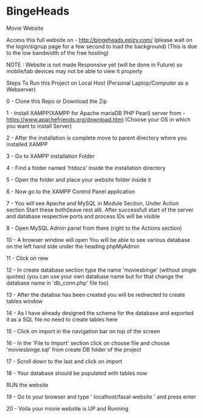 # BingeHeads
Movie Website

Access this full website on - http://bingeheads.epizy.com/  (please wait on the login/signup page for a few second to load the background)
(This is due to the low bandwidth of the free hosting)

NOTE : Website is not made Responsive yet (will be done in Future) so mobile/tab devices may not be able to view it properly

Steps To Run this Project on Local Host (Personal Laptop/Computer as a Webserver)

0 - Clone this Repo or Download the Zip

1 - Install XAMPP(XAMPP for Apache mariaDB PHP Pearl) server from - https://www.apachefriends.org/download.html (Choose your OS in which you want to        install Server)

2 - After the installation is complete move to parent directory where you installed XAMPP

3 - Go to XAMPP installation Folder

4 - Find a folder named 'htdocs' inside the installation directory

5 - Open the folder and place your website folder inside it

6 - Now go to the XAMPP Control Panel application

7 - You will see Apache and MySQL in Module Section, Under Action section Start these both(leave rest all). After successfull start of the server and database respective ports and process IDs will be visible

8 - Open MySQL Admin panel from there (right to the Actions section)

10 - A browser window will open You will be able to see various database on the left hand side under the heading phpMyAdmin

11 - Click on new

12 - In create database section type the name 'moviesbinge' (without single quotes) (you can use your own database name but for that change the database name in 'db_conn.php' file too)

13 - After the databse has been created you will be redirected to create tables window 

14 - As I have already designed the schema for the database and exported it as a SQL file no need to create tables here 

15 - Click on import in the navigation bar on top of the screen

16 - In the 'File to Import' section click on choose file and choose 'moviesbinge.sql' from create DB folder of the project 

17 - Scroll down to the last and click on import

18 - Your database should be populated with tables now


 RUN the website

 19 - Go to your browser and type ' localhost/fasal-website ' and press enter
 
 20 - Voila your movie website is UP and Running
